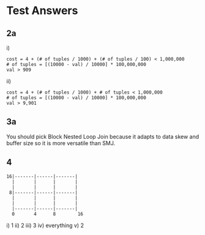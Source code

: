 # Test Answers

## 2a

i)

    cost = 4 + (# of tuples / 1000) + (# of tuples / 100) < 1,000,000
    # of tuples = [(10000 - val) / 10000] * 100,000,000
    val > 909

ii)

    cost = 4 + (# of tuples / 1000) + # of tuples < 1,000,000
    # of tuples = [(10000 - val) / 10000] * 100,000,000
    val > 9,901

## 3a

You should pick Block Nested Loop Join because it adapts to data skew and
buffer size so it is more versatile than SMJ.

## 4
    16|-------|------|-------|
      |       |      |       |
      |       |      |       |
     8|-------|------|-------|
      |       |      |       |
      |       |      |       |
      |-------|------|-------|
      0       4      8        16

 i) 1
 ii) 2
 iii) 3
 iv) everything
 v) 2
